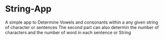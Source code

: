 # String-App
A simple app to Determine Vowels and consonants within a any given string of character or sentences
The second part can also determin the number of characters and the number of word in each sentence or String
